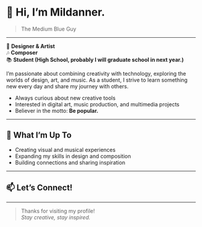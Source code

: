# 👋 Hi, I’m Mildanner.

> The Medium Blue Guy

---

🎨 **Designer & Artist**  
🎶 **Composer**  
📚 **Student (High School, probably I will graduate school in next year.)**

I’m passionate about combining creativity with technology, exploring the worlds of design, art, and music. As a student, I strive to learn something new every day and share my journey with others.

- Always curious about new creative tools  
- Interested in digital art, music production, and multimedia projects  
- Believer in the motto: **Be popular.**

---

## 🚀 What I’m Up To

- Creating visual and musical experiences  
- Expanding my skills in design and composition  
- Building connections and sharing inspiration

---

## 📫 Let’s Connect!

<!-- Add your social links here if you’d like them displayed. Example:
[LinkedIn](https://linkedin.com/in/yourprofile) • [Twitter/X](https://twitter.com/yourhandle) • [Website](https://yourwebsite.com)
-->

---

> Thanks for visiting my profile!  
> *Stay creative, stay inspired.*
